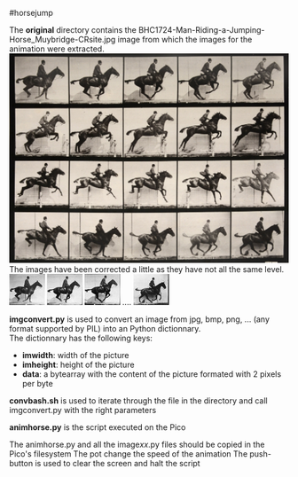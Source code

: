 #horsejump

The **original** directory contains the BHC1724-Man-Riding-a-Jumping-Horse_Muybridge-CRsite.jpg image from which the images for the animation were extracted.  
![BHC1724-Man-Riding-a-Jumping-Horse_Muybridge-CRsite.jpg](original/BHC1724-Man-Riding-a-Jumping-Horse_Muybridge-CRsite.jpg)  
The images have been corrected a little as they have not all the same level.  
![image1](image1.jpg) ![image2](image2.jpg) ![image3](image3.jpg) .... ![image20](image20.jpg)

**imgconvert.py** is used to convert an image from jpg, bmp, png, ... (any format supported by PIL) into an Python dictionnary.  
The dictionnary has the following keys:  
-  __imwidth__: width of the picture
-  __imheight__: height of the picture
-  __data__: a bytearray with the content of the picture formated with 2 pixels per byte

**convbash.sh** is used to iterate through the file in the directory and call imgconvert.py with the right parameters

**animhorse.py** is the script executed on the Pico

The animhorse.py and all the image*xx*.py files should be copied in the Pico's filesystem 
The pot change the speed of the animation
The push-button is used to clear the screen and halt the script
